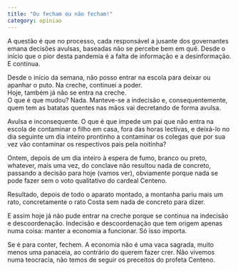 ```yaml
---
title: "Ou fecham ou não fecham!"
category: opiniao
---
```


A questão é que no processo, cada responsável a jusante dos governantes emana decisões avulsas, baseadas não se percebe bem em quê. Desde o início que o pior desta pandemia é a falta de informação e a desinformação. E continua.

Desde o início da semana, não posso entrar na escola para deixar ou apanhar o puto. Na creche, continuei a poder.\
Hoje, também já não se entra na creche.\
O que é que mudou? Nada. Manteve-se a indecisão e, consequentemente, quem tem as batatas quentes nas mãos vai decretando de forma avulsa.

Avulsa e inconsequente. O que é que impede um pai que não entra na escola de contaminar o filho em casa, fora das horas lectivas, e deixá-lo no dia seguinte um dia inteiro prontinho a contaminar os colegas que por sua vez vão contaminar os respectivos pais pela noitinha?

Ontem, depois de um dia inteiro à espera de fumo, branco ou preto, whatever, mais uma vez, do conclave não resultou nada de concreto, passando a decisão para hoje (vamos ver), obviamente porque nada se pode fazer sem o voto qualitativo do cardeal Centeno.

Resultado, depois de todo o aparato montado, a montanha pariu mais um rato, concretamente o rato Costa sem nada de concreto para dizer.

E assim hoje já não pude entrar na creche porque se continua na indecisão e descoordenação. Indecisão e descoordenação que tem origem apenas numa coisa: manter a economia a funcionar. Só isso importa.

Se é para conter, fechem. A economia não é uma vaca sagrada, muito menos uma panaceia, ao contrário do querem fazer crer. Não vivemos numa teocracia, não temos de seguir os preceitos do profeta Centeno.
